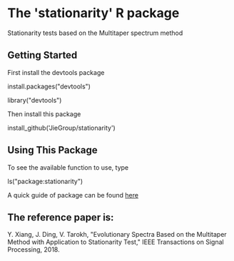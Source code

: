 # The 'stationarity' R package
Stationarity tests based on the Multitaper spectrum method

## Getting Started

First install the devtools package

install.packages("devtools")

library("devtools")

Then install this package

install_github('JieGroup/stationarity')

## Using This Package

To see the available function to use, type 

ls("package:stationarity")

A quick guide of package can be found [here](https://github.com/JieGroup/stationarity/blob/master/vignettes/user-guide.pdf) 

## The reference paper is:  

Y. Xiang, J. Ding, V. Tarokh, "Evolutionary Spectra Based on the Multitaper Method with Application to Stationarity Test,"  IEEE Transactions on Signal Processing, 2018.
